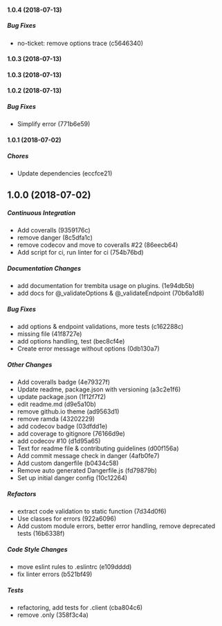 #### 1.0.4 (2018-07-13)

##### Bug Fixes

*  no-ticket: remove options trace (c5646340)

#### 1.0.3 (2018-07-13)

#### 1.0.3 (2018-07-13)

#### 1.0.2 (2018-07-13)

##### Bug Fixes

*  Simplify error (771b6e59)

#### 1.0.1 (2018-07-02)

##### Chores

*  Update dependencies (eccfce21)

## 1.0.0 (2018-07-02)

##### Continuous Integration

*  Add coveralls (9359176c)
*  remove danger (8c5dfa1c)
*  remove codecov and move to coveralls #22 (86eecb64)
*  Add script for ci, run linter for ci (754b76bd)

##### Documentation Changes

*  add documentation for trembita usage on plugins. (1e94db5b)
*  add docs for @_validateOptions & @_validateEndpoint (70b6a1d8)

##### Bug Fixes

*  add options & endpoint validations, more tests (c162288c)
*  missing file (41f8727e)
*  add options handling, test (bec8cf4e)
*  Create error message without options (0db130a7)

##### Other Changes

*  Add coveralls badge (4e79327f)
*  Update readme, package.json with versioning (a3c2e1f6)
*  update package.json (1f12f7f2)
*  edit readme.md (d9e5a10b)
*  remove github.io theme (ad9563d1)
*  remove ramda (43202229)
*  add codecov badge (03dfdd1e)
*  add coverage to gitignore (76166d9e)
*  add codecov #10 (d1d95a65)
*  Text for readme file & contributing guidelines (d00f156a)
*  Add commit message check in danger (4afb0fe7)
*  Add custom dangerfile (b0434c58)
*  Remove auto generated Dangerfile.js (fd79879b)
*  Set up initial danger config (10c12264)

##### Refactors

*  extract code validation to static function (7d34d0f6)
*  Use classes for errors (922a6096)
*  Add custom module errors, better error handling, remove deprecated tests (16b6338f)

##### Code Style Changes

*  move eslint rules to .eslintrc (e109dddd)
*  fix linter errors (b521bf49)

##### Tests

*  refactoring, add tests for .client (cba804c6)
*  remove .only (358f3c4a)

